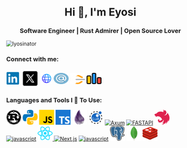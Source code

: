 <h1 align = "center">Hi 👋, I'm Eyosi</h1>
<h3 align="center">Software Engineer | Rust Admirer | Open Source Lover</h3>
<p align="left"> <img src="https://komarev.com/ghpvc/?username=Iyosinator&label=Profile%20views&color=0e75b6&style=flat" alt="Iyosinator" /> </p>

<h3 align="left">Connect with me:</h3>
<p align="left">
  <a href="https://www.linkedin.com/in/iyosinator/" target="blank"> <img align="center" src="assets/linkedin.svg" alt="Linkedin" height="35" width="35" /></a>
  <a href="https://x.com/Iyosinator" target="blank"> <img align="center" src="assets/x.svg" alt="X" height="50" width="50" /></a>
  <a href="" target="blank"> <img align="center" src="assets/website.svg" alt="Portfolio" height="30" width="30" /></a>
  <a href="mailto:iyosiasmulugeta@gmail.com" target="blank"> <img align="center" src="assets/email.svg" alt="Email" height="30" width="40" /></a>
  <a href="https://leetcode.com/u/MrBits/" target="blank"> <img align="center" src="assets/leetcode.svg" alt="LeetCode" height="30" width="40" /></a>
  <a href="https://codeforces.com/profile/Mr.Bits" target="blank"> <img align="center" src="assets/codeforces.svg" alt="Codeforces" height="40" width="40" /></a>
</p>

<h3 align="left">Languages and Tools I 💖 To Use:</h3>
<p align="left">
    <a href="hello.com"> <img src="assets/rust.svg" alt="rust" width="40" height="40"/></a>
    <a href="hello.com"> <img src="assets/python.svg" alt="python" width="40" height="40"/></a>
    <a href="hello.com"> <img src="assets/javascript.svg" alt="javascript" width="40" height="40"/></a>
    <a href="hello.com"> <img src="assets/typescript.svg" alt="typescript" width="40" height="40"/></a>
    <a href="hello.com"> <img src="assets/elixir.svg" alt="elixir" width="40" height="40"/></a>
    <a href="hello.com"> <img src="assets/lua.png" alt="lua" width="40" height="40"/></a>
    <a href="hello.com"> <img src="assets/axum.svg" alt="Axum" width="40" height="40"/></a>
    <a href="hello.com"> <img src="assets/fastapi.svg" alt="FASTAPI" width="40" height="40"/></a>
    <a href="hello.com"> <img src="assets/nestjs.svg" alt="Nest.js" width="40" height="40"/></a>
    <a href="hello.com"> <img src="assets/reactnative.svg" alt="javascript" width="40" height="40"/></a>
    <a href="hello.com"> <img src="assets/reactjs.svg" alt="React.js" width="40" height="40"/</a>
    <a href="hello.com"> <img src="assets/nextjs.svg" alt="Next.js" width="40" height="40"/></a>
    <a href="hello.com"> <img src="assets/sql.svg" alt="javascript" width="40" height="40"/></a>
    <a href="hello.com"> <img src="assets/postgresql.svg" alt="javascript" width="40" height="40"/></a>
    <a href="hello.com"> <img src="assets/mongodb.svg" alt="javascript" width="40" height="40"/></a>
    <a href="hello.com"> <img src="assets/redis.svg" alt="javascript" width="40" height="40"/></a>
</p>

